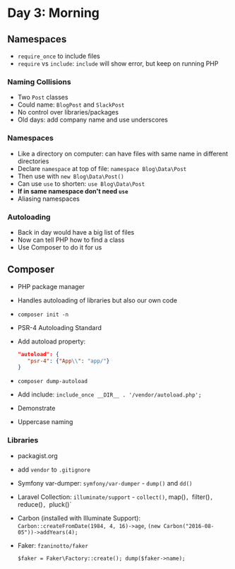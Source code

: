 # Day 3: Morning

## Namespaces
- `require_once` to include files
- `require` vs `include`: `include` will show error, but keep on running PHP

### Naming Collisions
- Two `Post` classes
- Could name: `BlogPost` and `SlackPost`
- No control over libraries/packages
- Old days: add company name and use underscores

### Namespaces
- Like a directory on computer: can have files with same name in different directories
- Declare `namespace` at top of file: `namespace Blog\Data\Post`
- Then use with `new Blog\Data\Post()`
- Can use `use` to shorten: `use Blog\Data\Post`
- **If in same namespace don't need `use`**
- Aliasing namespaces

### Autoloading
- Back in day would have a big list of files
- Now can tell PHP how to find a class
- Use Composer to do it for us


## Composer
- PHP package manager
- Handles autoloading of libraries but also our own code
- `composer init -n`
- PSR-4 Autoloading Standard
- Add autoload property:

    ```json
    "autoload": {
       "psr-4": {"App\\": "app/"}
    }
    ```
- `composer dump-autoload`
- Add include: `include_once __DIR__ . '/vendor/autoload.php';`
- Demonstrate
- Uppercase naming

### Libraries
- packagist.org
- add `vendor` to `.gitignore`
- Symfony var-dumper: `symfony/var-dumper` - `dump()` and `dd()`
- Laravel Collection: `illuminate/support` - `collect()`, map()`, `filter()`, `reduce()`, `pluck()`
- Carbon (installed with Illuminate Support): `Carbon::createFromDate(1984, 4, 16)->age`, `(new Carbon("2016-08-05"))->addYears(4);`
- Faker: `fzaninotto/faker`

    ```
    $faker = Faker\Factory::create(); dump($faker->name);
    ```
